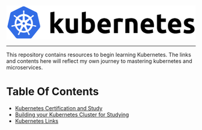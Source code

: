 <p align="center">
  <img width="512" height="91" title="Kubernetes Logo" src="images/Kubernetes_logo.svg">
</p>

---

This repository contains resources to begin learning Kubernetes. The links and contents here will reflect my own journey to mastering kubernetes and microservices.

# Table Of Contents
- [Kubernetes Certification and Study](readme/certification_and_study.md)
- [Building your Kubernetes Cluster for Studying](readme/building_the_cluster.md)
- [Kubernetes Links](readme/kubernetes_links.md)
